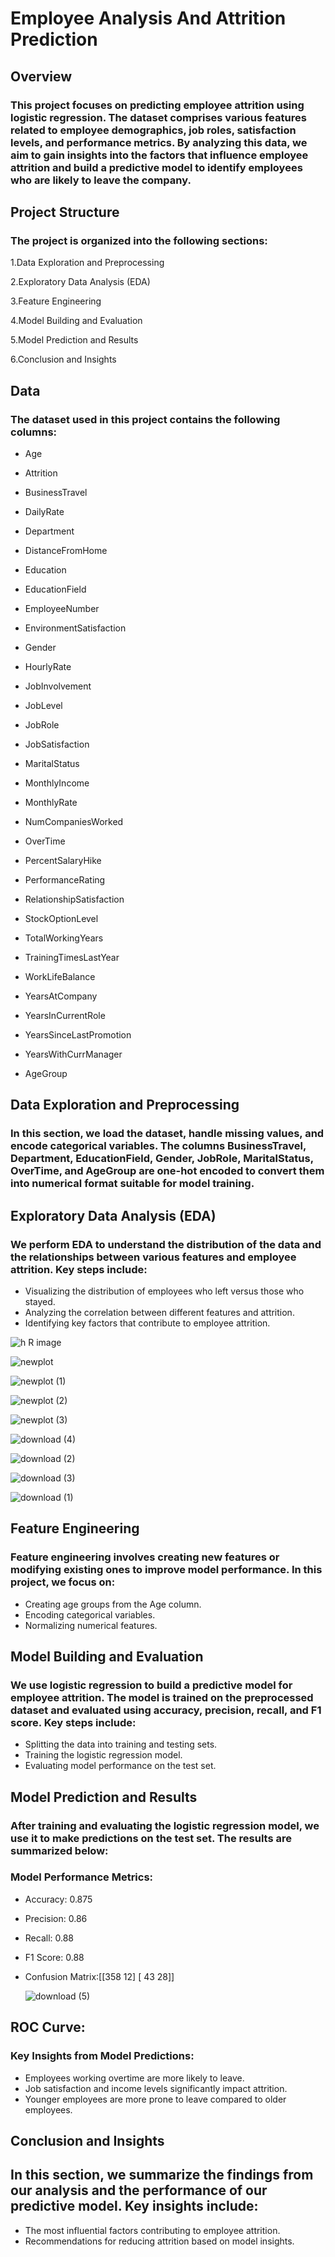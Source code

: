 # Employee Analysis And Attrition Prediction

## Overview

### This project focuses on predicting employee attrition using logistic regression. The dataset comprises various features related to employee demographics, job roles, satisfaction levels, and performance metrics. By analyzing this data, we aim to gain insights into the factors that influence employee attrition and build a predictive model to identify employees who are likely to leave the company.

## Project Structure
### The project is organized into the following sections:

1.Data Exploration and Preprocessing

2.Exploratory Data Analysis (EDA)

3.Feature Engineering

4.Model Building and Evaluation

5.Model Prediction and Results

6.Conclusion and Insights

## Data
### The dataset used in this project contains the following columns:

* Age

* Attrition

* BusinessTravel

* DailyRate

* Department

* DistanceFromHome

* Education

* EducationField

* EmployeeNumber

* EnvironmentSatisfaction

* Gender

* HourlyRate

* JobInvolvement

* JobLevel

* JobRole

* JobSatisfaction

* MaritalStatus

* MonthlyIncome

* MonthlyRate

* NumCompaniesWorked

* OverTime

* PercentSalaryHike

* PerformanceRating

* RelationshipSatisfaction

* StockOptionLevel

* TotalWorkingYears

* TrainingTimesLastYear

* WorkLifeBalance

* YearsAtCompany

* YearsInCurrentRole

* YearsSinceLastPromotion

* YearsWithCurrManager

* AgeGroup

## Data Exploration and Preprocessing

### In this section, we load the dataset, handle missing values, and encode categorical variables. The columns BusinessTravel, Department, EducationField, Gender, JobRole, MaritalStatus, OverTime, and AgeGroup are one-hot encoded to convert them into numerical format suitable for model training.

## Exploratory Data Analysis (EDA)
### We perform EDA to understand the distribution of the data and the relationships between various features and employee attrition. Key steps include:

* Visualizing the distribution of employees who left versus those who stayed.
* Analyzing the correlation between different features and attrition.
* Identifying key factors that contribute to employee attrition.

![h R image](https://github.com/user-attachments/assets/7d930390-5d1c-4723-9cbc-d063b9613be0)

![newplot](https://github.com/user-attachments/assets/fd9e1ad3-73d7-451b-bc92-6c5d0acf4050) 

![newplot (1)](https://github.com/user-attachments/assets/8b71525f-ae3c-4730-a1a1-47df07b64b1b)

![newplot (2)](https://github.com/user-attachments/assets/e83c17bb-cde5-4b5e-9c3b-8cb78c87ac09)

![newplot (3)](https://github.com/user-attachments/assets/0fad1b4c-00ec-46b5-ba1f-143159cc1ae2)

![download (4)](https://github.com/user-attachments/assets/f4b27eb9-70c8-426b-9933-6300176adf2b)

![download (2)](https://github.com/user-attachments/assets/cb776022-c9ce-44cb-a5a7-62fa3b8681ac)

![download (3)](https://github.com/user-attachments/assets/e055f0ad-f3db-4720-9755-2c9b3472d779)

![download (1)](https://github.com/user-attachments/assets/f0af74e7-58f9-46fe-b70e-7d0487fd6480)

## Feature Engineering
### Feature engineering involves creating new features or modifying existing ones to improve model performance. In this project, we focus on:

* Creating age groups from the Age column.
* Encoding categorical variables.
* Normalizing numerical features.

## Model Building and Evaluation
### We use logistic regression to build a predictive model for employee attrition. The model is trained on the preprocessed dataset and evaluated using accuracy, precision, recall, and F1 score. Key steps include:

* Splitting the data into training and testing sets.
* Training the logistic regression model.
* Evaluating model performance on the test set.

## Model Prediction and Results
### After training and evaluating the logistic regression model, we use it to make predictions on the test set. The results are summarized below:

### Model Performance Metrics:
* Accuracy: 0.875
* Precision: 0.86
* Recall: 0.88
* F1 Score: 0.88
* Confusion Matrix:[[358  12]
                      [ 43  28]]

  ![download (5)](https://github.com/user-attachments/assets/0e7a83a5-f760-4693-a6a6-f971e55f3c52)


## ROC Curve:

### Key Insights from Model Predictions:
* Employees working overtime are more likely to leave.
* Job satisfaction and income levels significantly impact attrition.
* Younger employees are more prone to leave compared to older employees.

## Conclusion and Insights

## In this section, we summarize the findings from our analysis and the performance of our predictive model. Key insights include:

* The most influential factors contributing to employee attrition.
* Recommendations for reducing attrition based on model insights.











